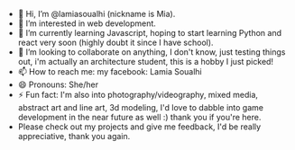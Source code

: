 - 👋 Hi, I’m @lamiasoualhi (nickname is Mia).
- 👀 I’m interested in web development.
- 🌱 I’m currently learning Javascript, hoping to start learning Python and react very soon (highly doubt it since I have school).
- 💞️ I’m looking to collaborate on anything, I don't know, just testing things out, i'm actually an architecture student, this is a hobby I just picked!
- 📫 How to reach me: my facebook: Lamia Soualhi
- 😄 Pronouns: She/her
- ⚡ Fun fact: I'm also into photography/videography, mixed media, abstract art and line art, 3d modeling, I'd love to dabble into game development in the near future as well :) thank you if you're here.
- Please check out my projects and give me feedback, I'd be really appreciative, thank you again.

